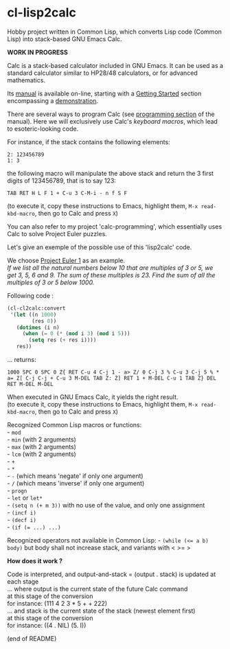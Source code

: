 # cl-lisp2calc

Hobby project written in Common Lisp, which converts Lisp code (Common Lisp) into stack-based GNU Emacs Calc.

**WORK IN PROGRESS**

Calc is a stack-based calculator included in GNU Emacs. It can be used as a standard calculator similar to HP28/48 calculators, or for advanced mathematics.

Its [manual](https://www.gnu.org/software/emacs/manual/html_mono/calc.html) is available on-line, starting with a [Getting Started](https://www.gnu.org/software/emacs/manual/html_mono/calc.html#Getting-Started) section encompassing a [demonstration](https://www.gnu.org/software/emacs/manual/html_mono/calc.html#Demonstration-of-Calc).

There are several ways to program Calc (see [programming section](https://www.gnu.org/software/emacs/manual/html_mono/calc.html#Programming) of the manual). Here we will exclusively use Calc's _keyboard macros_, which lead to esoteric-looking code. 

For instance, if the stack contains the following elements:
```
2: 123456789
1: 3
```
the following macro will manipulate the above stack and return the 3 first digits of 123456789, that is to say 123:
```
TAB RET H L F 1 + C-u 3 C-M-i - n f S F
``` 
(to execute it, copy these instructions to Emacs, highlight them, `M-x read-kbd-macro`, then go to Calc and press `X`)

You can also refer to my project 'calc-programming', which essentially uses Calc to solve Project Euler puzzles.

Let's give an exemple of the possible use of this 'lisp2calc' code.

We choose [Project Euler 1](https://projecteuler.net/problem=1) as an example.  
_If we list all the natural numbers below 10 that are multiples of 3 or 5, we get 3, 5, 6 and 9. The sum of these multiples is 23. Find the sum of all the multiples of 3 or 5 below 1000._

Following code :
``` lisp
(cl-cl2calc:convert
 '(let ((n 1000)
        (res 0))
   (dotimes (i n)
     (when (= 0 (* (mod i 3) (mod i 5)))
       (setq res (+ res i))))
   res))
```
... returns:
```
1000 SPC 0 SPC 0 Z{ RET C-u 4 C-j 1 - a> Z/ 0 C-j 3 % C-u 3 C-j 5 % * a= Z[ C-j C-j + C-u 3 M-DEL TAB Z: Z] RET 1 + M-DEL C-u 1 TAB Z} DEL RET M-DEL M-DEL
```
When executed in GNU Emacs Calc, it yields the right result.  
(to execute it, copy these instructions to Emacs, highlight them, `M-x read-kbd-macro`, then go to Calc and press `X`)

Recognized Common Lisp macros or functions:  
     - `mod`  
     - `min` (with 2 arguments)  
     - `max` (with 2 arguments)  
     - `lcm` (with 2 arguments)  
     - `+`  
     - `*`  
     - `-` (which means 'negate' if only one argument)  
     - `/` (which means 'inverse' if only one argument)  
     - `progn`  
     - `let` or `let*`  
     - `(setq n (+ m 3))` with no use of the value, and only one assignment  
     - `(incf i)`  
     - `(decf i)`  
     - `(if (= ...) ...)`  
     
Recognized operators not available in Common Lisp:
     - `(while (<= a b) body)` but body shall not increase stack, and variants with < >= >

**How does it work ?**

Code is interpreted, and output-and-stack = (output . stack) is updated at each stage  
... where output is the current state of the future Calc command  
           at this stage of the conversion  
       for instance: (111 4 2 3 * 5 + + 222)  
... and stack is the current state of the stack (newest element first)  
       at this stage of the conversion  
       for instance: ((4 . NIL) (5. I))

(end of README)
